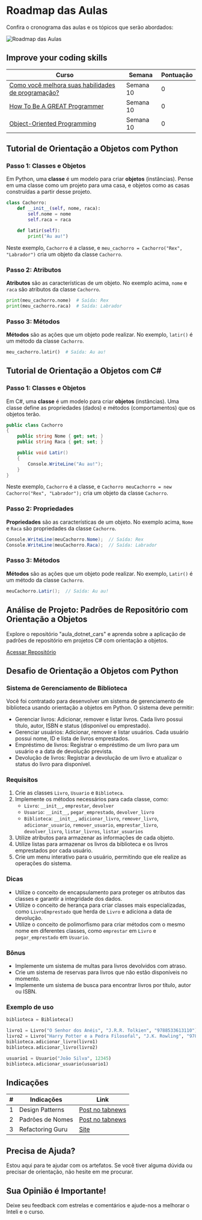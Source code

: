 # Roadmap das Aulas

Confira o cronograma das aulas e os tópicos que serão abordados:

![Roadmap das Aulas](https://res.cloudinary.com/dyhjjms8y/image/upload/v1717115396/Captura_de_tela_2024-05-31_002953_evnk75.png)

## Improve your coding skills

| Curso | Semana | Pontuação |
|-------|--------|-----------|
| [Como você melhora suas habilidades de programação?](https://www.linkedin.com/advice/3/how-do-you-improve-your-programming-skills) | Semana 10 | 0 |
| [How To Be A GREAT Programmer](https://www.youtube.com/watch?v=X99Be8wJBMI) | Semana 10 | 0 |
| [Object-Oriented Programming](https://ocw.mit.edu/courses/6-01sc-introduction-to-electrical-engineering-and-computer-science-i-spring-2011/resources/mit6_01scs11_chap01/) | Semana 10 | 0 |

## Tutorial de Orientação a Objetos com Python

### Passo 1: Classes e Objetos

Em Python, uma **classe** é um modelo para criar **objetos** (instâncias). Pense em uma classe como um projeto para uma casa, e objetos como as casas construídas a partir desse projeto.

```python
class Cachorro:
    def __init__(self, nome, raca):
        self.nome = nome
        self.raca = raca

    def latir(self):
        print("Au au!")
```

Neste exemplo, `Cachorro` é a classe, e `meu_cachorro = Cachorro("Rex", "Labrador")` cria um objeto da classe `Cachorro`.

### Passo 2: Atributos

**Atributos** são as características de um objeto. No exemplo acima, `nome` e `raca` são atributos da classe `Cachorro`.

```python
print(meu_cachorro.nome)  # Saída: Rex
print(meu_cachorro.raca)  # Saída: Labrador
```

### Passo 3: Métodos

**Métodos** são as ações que um objeto pode realizar. No exemplo, `latir()` é um método da classe `Cachorro`.

```python
meu_cachorro.latir()  # Saída: Au au!
```

## Tutorial de Orientação a Objetos com C#

### Passo 1: Classes e Objetos

Em C#, uma **classe** é um modelo para criar **objetos** (instâncias). Uma classe define as propriedades (dados) e métodos (comportamentos) que os objetos terão.

```csharp
public class Cachorro
{
    public string Nome { get; set; }
    public string Raca { get; set; }

    public void Latir()
    {
        Console.WriteLine("Au au!");
    }
}
```

Neste exemplo, `Cachorro` é a classe, e `Cachorro meuCachorro = new Cachorro("Rex", "Labrador");` cria um objeto da classe `Cachorro`.

### Passo 2: Propriedades

**Propriedades** são as características de um objeto. No exemplo acima, `Nome` e `Raca` são propriedades da classe `Cachorro`.

```csharp
Console.WriteLine(meuCachorro.Nome);  // Saída: Rex
Console.WriteLine(meuCachorro.Raca);  // Saída: Labrador
```

### Passo 3: Métodos

**Métodos** são as ações que um objeto pode realizar. No exemplo, `Latir()` é um método da classe `Cachorro`.

```csharp
meuCachorro.Latir();  // Saída: Au au!
```

## Análise de Projeto: Padrões de Repositório com Orientação a Objetos

Explore o repositório "aula_dotnet_cars" e aprenda sobre a aplicação de padrões de repositório em projetos C# com orientação a objetos.

[Acessar Repositório](https://github.com/afonsobrandaointeli/aula_dotnet_cars)

## Desafio de Orientação a Objetos com Python

### Sistema de Gerenciamento de Biblioteca

Você foi contratado para desenvolver um sistema de gerenciamento de biblioteca usando orientação a objetos em Python. O sistema deve permitir:

- Gerenciar livros: Adicionar, remover e listar livros. Cada livro possui título, autor, ISBN e status (disponível ou emprestado).
- Gerenciar usuários: Adicionar, remover e listar usuários. Cada usuário possui nome, ID e lista de livros emprestados.
- Empréstimo de livros: Registrar o empréstimo de um livro para um usuário e a data de devolução prevista.
- Devolução de livros: Registrar a devolução de um livro e atualizar o status do livro para disponível.

### Requisitos

1. Crie as classes `Livro`, `Usuario` e `Biblioteca`.
2. Implemente os métodos necessários para cada classe, como:
    - `Livro`: `__init__`, `emprestar`, `devolver`
    - `Usuario`: `__init__`, `pegar_emprestado`, `devolver_livro`
    - `Biblioteca`: `__init__`, `adicionar_livro`, `remover_livro`, `adicionar_usuario`, `remover_usuario`, `emprestar_livro`, `devolver_livro`, `listar_livros`, `listar_usuarios`
3. Utilize atributos para armazenar as informações de cada objeto.
4. Utilize listas para armazenar os livros da biblioteca e os livros emprestados por cada usuário.
5. Crie um menu interativo para o usuário, permitindo que ele realize as operações do sistema.

### Dicas

- Utilize o conceito de encapsulamento para proteger os atributos das classes e garantir a integridade dos dados.
- Utilize o conceito de herança para criar classes mais especializadas, como `LivroEmprestado` que herda de `Livro` e adiciona a data de devolução.
- Utilize o conceito de polimorfismo para criar métodos com o mesmo nome em diferentes classes, como `emprestar` em `Livro` e `pegar_emprestado` em `Usuario`.

### Bônus

- Implemente um sistema de multas para livros devolvidos com atraso.
- Crie um sistema de reservas para livros que não estão disponíveis no momento.
- Implemente um sistema de busca para encontrar livros por título, autor ou ISBN.

### Exemplo de uso

```python
biblioteca = Biblioteca()

livro1 = Livro("O Senhor dos Anéis", "J.R.R. Tolkien", "9788533613110")
livro2 = Livro("Harry Potter e a Pedra Filosofal", "J.K. Rowling", "9788532511010")
biblioteca.adicionar_livro(livro1)
biblioteca.adicionar_livro(livro2)

usuario1 = Usuario("João Silva", 12345)
biblioteca.adicionar_usuario(usuario1)
```

## Indicações

| # | Indicações | Link |
|---|------------|------|
| 1 | Design Patterns | [Post no tabnews](https://www.tabnews.com.br/Bixo/clube-do-livro-1-padroes-de-projeto-design-patterns) |
| 2 | Padrões de Nomes | [Post no tabnews](https://www.tabnews.com.br/csant/os-principais-padroes-de-nome-na-programacao) |
| 3 | Refactoring Guru | [Site](https://refactoring.guru/design-patterns) |

## Precisa de Ajuda?

Estou aqui para te ajudar com os artefatos. Se você tiver alguma dúvida ou precisar de orientação, não hesite em me procurar.

## Sua Opinião é Importante!

Deixe seu feedback com estrelas e comentários e ajude-nos a melhorar o Inteli e o curso.
